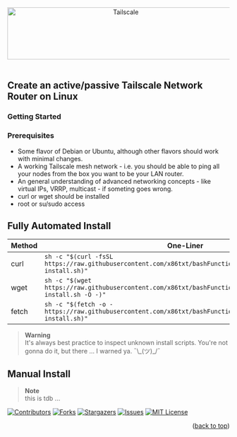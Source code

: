 <a name="readme-top"></a>
<br />
<div align="center">
  <a href="https://tailscale.com/">
    <img src="https://cdn.secunit.io/media/images/tailscale/tailscale-logo.png" alt="Tailscale" width="521" height="118"></a>
</div>
<br />

## Create an active/passive Tailscale Network Router on Linux

### Getting Started

### Prerequisites
* Some flavor of Debian or Ubuntu, although other flavors should work with minimal changes.
* A working Tailscale mesh network - i.e. you should be able to ping all your nodes from the box you want to be your LAN router.
* An general understanding of advanced networking concepts - like virtual IPs, VRRP, multicast - if someting goes wrong.
* curl or wget should be installed
* root or su/sudo access

## Fully Automated Install
| Method | One-Liner |
| --- | --- |
| curl | `sh -c "$(curl -fsSL https://raw.githubusercontent.com/x86txt/bashFunctions/main/routing/tailscale-install.sh)"` |
| wget | `sh -c "$(wget https://raw.githubusercontent.com/x86txt/bashFunctions/main/routing/tailscale-install.sh -O -)"` |
| fetch | `sh -c "$(fetch -o - https://raw.githubusercontent.com/x86txt/bashFunctions/main/routing/tailscale-install.sh)"` |

> **Warning**  
> It's always best practice to inspect unknown install scripts. You're not gonna do it, but there ... I warned ya. ¯\\\_(ツ)\_/¯

## Manual Install
> **Note**  
> this is tdb ...










[![Contributors][contributors-shield]][contributors-url]
[![Forks][forks-shield]][forks-url]
[![Stargazers][stars-shield]][stars-url]
[![Issues][issues-shield]][issues-url]
[![MIT License][license-shield]][license-url]


[contributors-shield]: https://shields.secunit.io/github/contributors/x86txt/alphatheory.svg?style=for-the-badge
[contributors-url]: https://github.com/x86txt/alphatheory/graphs/contributors
[forks-shield]: https://shields.secunit.io/github/forks/x86txt/alphatheory.svg?style=for-the-badge
[forks-url]: https://github.com/x86txt/alphatheory/network/members
[stars-shield]: https://shields.secunit.io/github/stars/x86txt/alphatheory.svg?style=for-the-badge
[stars-url]: https://github.com/x86txt/alphatheory/stargazers
[issues-shield]: https://shields.secunit.io/github/issues/x86txt/alphatheory.svg?style=for-the-badge
[issues-url]: https://github.com/x86txt/alphatheory/issues
[license-shield]: https://shields.secunit.io/badge/License-CC%20BY--NC--SA%204.0-lightgrey.svg?style=for-the-badge
[license-url]: http://creativecommons.org/licenses/by-nc-sa/4.0/
[linkedin-shield]: https://shields.secunit.io/badge/-LinkedIn-black.svg?style=for-the-badge&logo=linkedin&colorB=555
[linkedin-url]: https://www.linkedin.com/company/alpha-theory-llc
[product-screenshot]: https://cdn.secunit.io/media/images/tailscale/tailscale-network-diagram.svg
<p align="right">(<a href="#readme-top">back to top</a>)</p>
